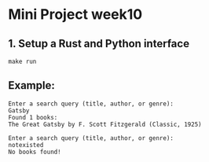 # Mini Project week10

## 1. Setup a Rust and Python interface

`make run`

## Example:
```
Enter a search query (title, author, or genre):
Gatsby
Found 1 books:
The Great Gatsby by F. Scott Fitzgerald (Classic, 1925)
```
```
Enter a search query (title, author, or genre):
notexisted  
No books found!
```
